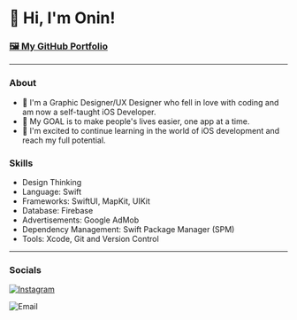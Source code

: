 # 👋 Hi, I'm Onin!

### [🖼️ My GitHub Portfolio](https://github.com/Onin-iOS/iOS-Developer-Portfolio)

***

###  About

* 🎨 I'm a Graphic Designer/UX Designer who fell in love with coding and am now a self-taught iOS Developer.
* 🎯 My GOAL is to make people's lives easier, one app at a time.
* 🙏 I'm excited to continue learning in the world of iOS development and reach my full potential.

### Skills

* Design Thinking
* Language: Swift
* Frameworks: SwiftUI, MapKit, UIKit
* Database: Firebase
* Advertisements: Google AdMob
* Dependency Management: Swift Package Manager (SPM)
* Tools: Xcode, Git and Version Control 

---
### Socials 

[![Instagram](https://i.imgur.com/HeVBU6h.png)](https://www.instagram.com/oninizer/) 

![Email](https://i.imgur.com/WteCzm6.pngL)
